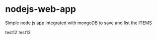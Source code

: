 # nodejs-web-app
Simple node js app integrated with mongoDB to save and list the ITEMS

test12
test13
